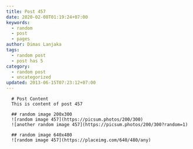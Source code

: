 ```yaml
---
title: Post 457
date: 2020-02-08T01:19:24+07:00
keywords:
  - random
  - post
  - pages
author: Dimas Lanjaka
tags:
  - random post
  - post has 5
category:
  - random post
  - uncategorized
updated: 2013-06-15T07:23:12+07:00
---
```


      # Post Content
      This is content of post 457

      ## random image 200x300
      ![random image 457](https://picsum.photos/200/300)
      ![another random image 457](https://picsum.photos/200/300?random=1)

      ## random image 640x480
      ![random image 457](https://placeimg.com/640/480/any)
      